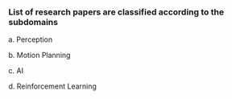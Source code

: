 ### List of research papers are classified according to the subdomains 

  a. Perception

  b. Motion Planning 

  c. AI 

  d. Reinforcement Learning
